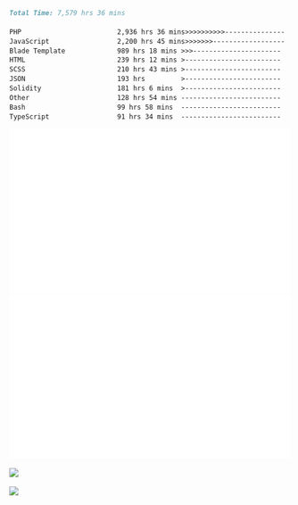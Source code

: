 <!--START_SECTION:waka-->

```markdown
Total Time: 7,579 hrs 36 mins

PHP                        2,936 hrs 36 mins>>>>>>>>>>---------------   38.10 %
JavaScript                 2,200 hrs 45 mins>>>>>>>------------------   28.55 %
Blade Template             989 hrs 18 mins >>>----------------------   12.83 %
HTML                       239 hrs 12 mins >------------------------   03.10 %
SCSS                       210 hrs 43 mins >------------------------   02.73 %
JSON                       193 hrs         >------------------------   02.50 %
Solidity                   181 hrs 6 mins  >------------------------   02.35 %
Other                      128 hrs 54 mins -------------------------   01.67 %
Bash                       99 hrs 58 mins  -------------------------   01.30 %
TypeScript                 91 hrs 34 mins  -------------------------   01.19 %
```

<!--END_SECTION:waka-->

![](https://raw.githubusercontent.com/DrMaxis/github-stats-transparent/output/generated/overview.svg)
![](https://raw.githubusercontent.com/DrMaxis/github-stats-transparent/output/generated/languages.svg)

![](https://git-readme-stats-drmaxis-projects.vercel.app/api?username=drmaxis&show_icons=true&theme=outrun&count_private=true&show=reviews,discussions_started,discussions_answered,prs_merged,prs_merged_percentage&custom_title=2024%20Github%20Rank)
 
<a href="https://count.getloli.com/"><img src="https://count.getloli.com/get/@:maxis-the-alchemist?theme=rule34"></a>
<!-- https://count.getloli.com/get/@alchemist?theme=rule34 -->
<br>
